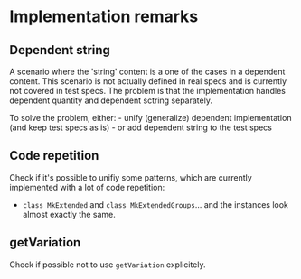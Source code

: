 # Implementation remarks

## Dependent string

A scenario where the 'string' content is a one of the cases in a dependent
content. This scenario is not actually defined in real specs and is
currently not covered in test specs. The problem is that the implementation
handles dependent quantity and dependent sctring separately.

To solve the problem, either:
    - unify (generalize) dependent implementation (and keep test
      specs as is)
    - or add dependent string to the test specs

## Code repetition

Check if it's possible to unifiy some patterns, which are currently
implemented with a lot of code repetition:

- `class MkExtended` and `class MkExtendedGroups`... and the instances
  look almost exactly the same.

## getVariation

Check if possible not to use `getVariation` explicitely.

